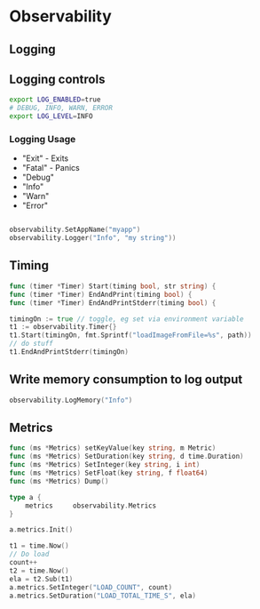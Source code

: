 # Observability

## Logging

## Logging controls

```bash
export LOG_ENABLED=true
# DEBUG, INFO, WARN, ERROR
export LOG_LEVEL=INFO
```

### Logging Usage

- "Exit" - Exits
- "Fatal" - Panics
- "Debug"
- "Info"
- "Warn"
- "Error"

```go

observability.SetAppName("myapp")
observability.Logger("Info", "my string"))

```

## Timing

```go
func (timer *Timer) Start(timing bool, str string) {
func (timer *Timer) EndAndPrint(timing bool) {
func (timer *Timer) EndAndPrintStderr(timing bool) {
```

```go
timingOn := true // toggle, eg set via environment variable
t1 := observability.Timer{}
t1.Start(timingOn, fmt.Sprintf("loadImageFromFile=%s", path))
// do stuff
t1.EndAndPrintStderr(timingOn)
```

## Write memory consumption to log output

```go
observability.LogMemory("Info")
```

## Metrics

```go
func (ms *Metrics) setKeyValue(key string, m Metric)
func (ms *Metrics) SetDuration(key string, d time.Duration)
func (ms *Metrics) SetInteger(key string, i int)
func (ms *Metrics) SetFloat(key string, f float64)
func (ms *Metrics) Dump()
```

```go
type a {
    metrics     observability.Metrics
}

a.metrics.Init()

t1 = time.Now()
// Do load
count++
t2 = time.Now()
ela = t2.Sub(t1)
a.metrics.SetInteger("LOAD_COUNT", count)
a.metrics.SetDuration("LOAD_TOTAL_TIME_S", ela)
```
